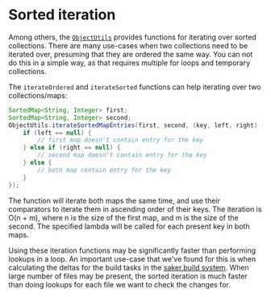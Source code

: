 # Sorted iteration

Among others, the [`ObjectUtils`](/javadoc/saker/util/ObjectUtils.html) provides functions for iterating over sorted collections. There are many use-cases when two collections need to be iterated over, presuming that they are ordered the same way. You can not do this in a simple way, as that requires multiple for loops and temporary collections.

The `iterateOrdered` and `iterateSorted` functions can help iterating over two collections/maps:

```java
SortedMap<String, Integer> first;
SortedMap<String, Integer> second;
ObjectUtils.iterateSortedMapEntries(first, second, (key, left, right) -> {
	if (left == null) {
		// first map doesn't contain entry for the key
	} else if (right == null) {
		// second map doesn't contain entry for the key
	} else {
		// both map contain entry for the key
	}
});
```

The function will iterate both maps the same time, and use their comparators to iterate them in ascending order of their keys. The iteration is O(n + m), where n is the size of the first map, and m is the size of the second. The specified lambda will be called for each present key in both maps.

Using these iteration functions may be significantly faster than performing lookups in a loop. An important use-case that we've found for this is when calculating the deltas for the build tasks in the [saker.build system](root:/saker.build/index.html). When large number of files may be present, the sorted iteration is much faster than doing lookups for each file we want to check the changes for.
